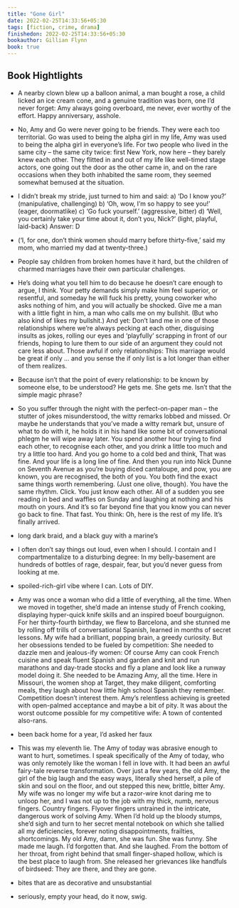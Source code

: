 ```yaml
---
title: "Gone Girl"
date: 2022-02-25T14:33:56+05:30
tags: [fiction, crime, drama]
finishedon: 2022-02-25T14:33:56+05:30
bookauthor: Gillian Flynn
book: true
---
```

## Book Hightlights
- A nearby clown blew up a balloon animal, a man bought a rose, a child licked an ice cream cone, and a genuine tradition was born, one I’d never forget: Amy always going overboard, me never, ever worthy of the effort. Happy anniversary, asshole.


- No, Amy and Go were never going to be friends. They were each too territorial. Go was used to being the alpha girl in my life, Amy was used to being the alpha girl in everyone’s life. For two people who lived in the same city – the same city twice: first New York, now here – they barely knew each other. They flitted in and out of my life like well-timed stage actors, one going out the door as the other came in, and on the rare occasions when they both inhabited the same room, they seemed somewhat bemused at the situation.


- I didn’t break my stride, just turned to him and said: a) ‘Do I know you?’ (manipulative, challenging) b) ‘Oh, wow, I’m so happy to see you!’ (eager, doormatlike) c) ‘Go fuck yourself.’ (aggressive, bitter) d) ‘Well, you certainly take your time about it, don’t you, Nick?’ (light, playful, laid-back) Answer: D


- (‘I, for one, don’t think women should marry before thirty-five,’ said my mom, who married my dad at twenty-three.)


- People say children from broken homes have it hard, but the children of charmed marriages have their own particular challenges.


- He’s doing what you tell him to do because he doesn’t care enough to argue, I think. Your petty demands simply make him feel superior, or resentful, and someday he will fuck his pretty, young coworker who asks nothing of him, and you will actually be shocked. Give me a man with a little fight in him, a man who calls me on my bullshit. (But who also kind of likes my bullshit.) And yet: Don’t land me in one of those relationships where we’re always pecking at each other, disguising insults as jokes, rolling our eyes and ‘playfully’ scrapping in front of our friends, hoping to lure them to our side of an argument they could not care less about. Those awful if only relationships: This marriage would be great if only … and you sense the if only list is a lot longer than either of them realizes.


- Because isn’t that the point of every relationship: to be known by someone else, to be understood? He gets me. She gets me. Isn’t that the simple magic phrase?


- So you suffer through the night with the perfect-on-paper man – the stutter of jokes misunderstood, the witty remarks lobbed and missed. Or maybe he understands that you’ve made a witty remark but, unsure of what to do with it, he holds it in his hand like some bit of conversational phlegm he will wipe away later. You spend another hour trying to find each other, to recognise each other, and you drink a little too much and try a little too hard. And you go home to a cold bed and think, That was fine. And your life is a long line of fine. And then you run into Nick Dunne on Seventh Avenue as you’re buying diced cantaloupe, and pow, you are known, you are recognised, the both of you. You both find the exact same things worth remembering. (Just one olive, though). You have the same rhythm. Click. You just know each other. All of a sudden you see reading in bed and waffles on Sunday and laughing at nothing and his mouth on yours. And it’s so far beyond fine that you know you can never go back to fine. That fast. You think: Oh, here is the rest of my life. It’s finally arrived.


- long dark braid, and a black guy with a marine’s


- I often don’t say things out loud, even when I should. I contain and I compartmentalize to a disturbing degree: In my belly-basement are hundreds of bottles of rage, despair, fear, but you’d never guess from looking at me.


- spoiled-rich-girl vibe where I can. Lots of DIY.


- Amy was once a woman who did a little of everything, all the time. When we moved in together, she’d made an intense study of French cooking, displaying hyper-quick knife skills and an inspired boeuf bourguignon. For her thirty-fourth birthday, we flew to Barcelona, and she stunned me by rolling off trills of conversational Spanish, learned in months of secret lessons. My wife had a brilliant, popping brain, a greedy curiosity. But her obsessions tended to be fueled by competition: She needed to dazzle men and jealous-ify women: Of course Amy can cook French cuisine and speak fluent Spanish and garden and knit and run marathons and day-trade stocks and fly a plane and look like a runway model doing it. She needed to be Amazing Amy, all the time. Here in Missouri, the women shop at Target, they make diligent, comforting meals, they laugh about how little high school Spanish they remember. Competition doesn’t interest them. Amy’s relentless achieving is greeted with open-palmed acceptance and maybe a bit of pity. It was about the worst outcome possible for my competitive wife: A town of contented also-rans.


- been back home for a year, I’d asked her faux


- This was my eleventh lie. The Amy of today was abrasive enough to want to hurt, sometimes. I speak specifically of the Amy of today, who was only remotely like the woman I fell in love with. It had been an awful fairy-tale reverse transformation. Over just a few years, the old Amy, the girl of the big laugh and the easy ways, literally shed herself, a pile of skin and soul on the floor, and out stepped this new, brittle, bitter Amy. My wife was no longer my wife but a razor-wire knot daring me to unloop her, and I was not up to the job with my thick, numb, nervous fingers. Country fingers. Flyover fingers untrained in the intricate, dangerous work of solving Amy. When I’d hold up the bloody stumps, she’d sigh and turn to her secret mental notebook on which she tallied all my deficiencies, forever noting disappointments, frailties, shortcomings. My old Amy, damn, she was fun. She was funny. She made me laugh. I’d forgotten that. And she laughed. From the bottom of her throat, from right behind that small finger-shaped hollow, which is the best place to laugh from. She released her grievances like handfuls of birdseed: They are there, and they are gone.


- bites that are as decorative and unsubstantial


- seriously, empty your head, do it now, swig.
